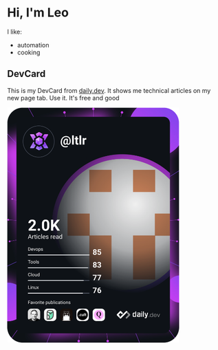 # Hi, I'm Leo
I like:
- automation
- cooking

## DevCard
This is my DevCard from [daily.dev](https://daily.dev/). It shows me technical articles on my new page tab. Use it. It's free and good

<a href="https://app.daily.dev/ltlr"><img src="https://github.com/leoTlr/leoTlr/blob/master/devcard.svg" width="400" alt="Leo's Dev Card"/></a>
